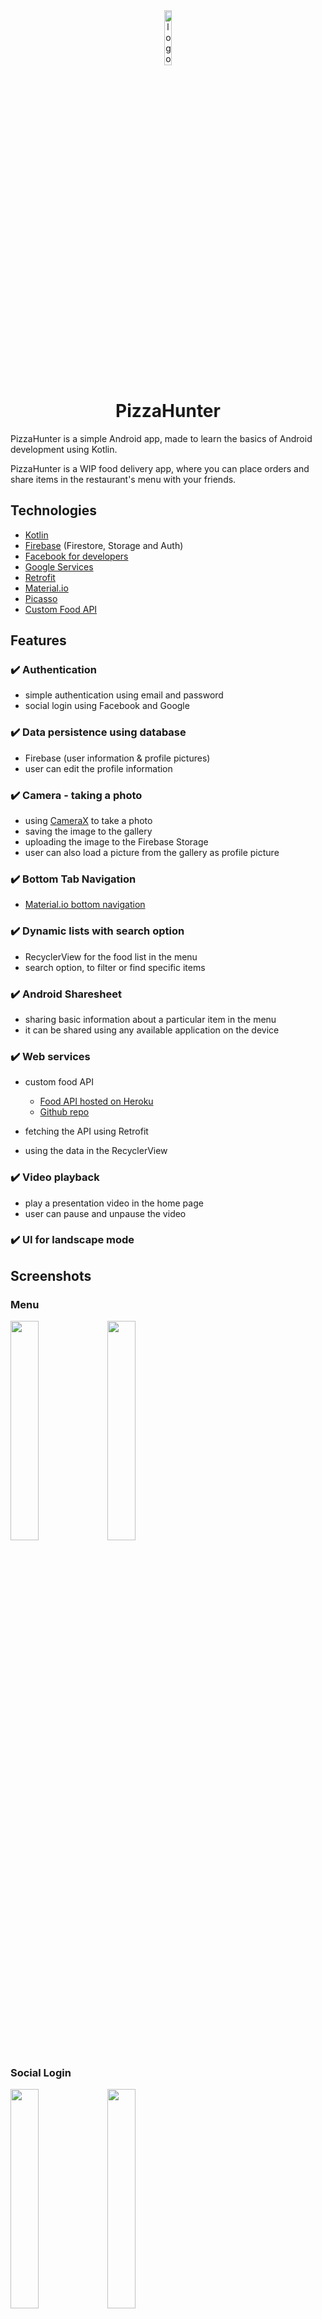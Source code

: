 <div align="center">
    <img src="./app/src/main/res/drawable/logo.png" alt="logo" width="15%">
    <h1>PizzaHunter</h1>
</div>

PizzaHunter is a simple Android app, made to learn the basics of Android development using Kotlin.

PizzaHunter is a WIP food delivery app, where you can place orders and share items in the restaurant's menu with your friends.

## Technologies

-   [Kotlin](https://kotlinlang.org/)
-   [Firebase](https://firebase.google.com/docs) (Firestore, Storage and Auth)
-   [Facebook for developers](https://developers.facebook.com/)
-   [Google Services](https://developers.google.com/identity/sign-in/android/sign-in)
-   [Retrofit](https://square.github.io/retrofit/)
-   [Material.io](https://material.io/)
-   [Picasso](https://square.github.io/picasso/)
-   [Custom Food API](https://gunter-food-api.herokuapp.com/)

## Features

### ✔️ Authentication

-   simple authentication using email and password
-   social login using Facebook and Google

### ✔️ Data persistence using database

-   Firebase (user information & profile pictures)
-   user can edit the profile information

### ✔️ Camera - taking a photo

-   using [CameraX](https://developer.android.com/training/camerax) to take a photo
-   saving the image to the gallery
-   uploading the image to the Firebase Storage
-   user can also load a picture from the gallery as profile picture

### ✔️ Bottom Tab Navigation

-   [Material.io bottom navigation](https://material.io/components/bottom-navigation)

### ✔️ Dynamic lists with search option

-   RecyclerView for the food list in the menu
-   search option, to filter or find specific items

### ✔️ Android Sharesheet

-   sharing basic information about a particular item in the menu
-   it can be shared using any available application on the device

### ✔️ Web services

-   custom food API

    -   [Food API hosted on Heroku](https://gunter-food-api.herokuapp.com/)
    -   [Github repo](https://github.com/DianaVasiliu/Food-API)

-   fetching the API using Retrofit
-   using the data in the RecyclerView

### ✔️ Video playback

-   play a presentation video in the home page
-   user can pause and unpause the video

### ✔️ UI for landscape mode

## Screenshots

### Menu

<div>
    <img src="./screenshots/Menu1.png" width="30%" />
    <img src="./screenshots/Search.png" width="30%" />
</div>

### Social Login

<div>
    <img src="./screenshots/GoogleLogin.jpg" width="30%" />
    <img src="./screenshots/FacebookLogin.png" width="30%" />
</div>

### Edit profile information

<div>
    <img src="./screenshots/EditProfile0.png" width="30%" />
    <img src="./screenshots/EditProfile1.png" width="30%" />
    <img src="./screenshots/EditProfile2.png" width="30%" />
</div>

### Edit profile picture

<img src="./screenshots/ChangePicture1.png" width="30%" />

1. Take photo using camera

<div>
    <img src="./screenshots/TakePicture.png" width="30%" />
    <img src="./screenshots/SavePicture.png" width="30%" />
    <img src="./screenshots/UploadedPicture.png" width="30%" />
</div>

2. Upload picture from gallery

<div>
    <img src="./screenshots/Gallery.png" width="30%" />
    <img src="./screenshots/UploadedFromGallery.png" width="30%" />
</div>

### Sharesheet

<div>
    <img src="./screenshots/ItemToShare.png" width="30%" />
    <img src="./screenshots/Sharesheet.png" width="30%" />
    <img src="./screenshots/ShareResult.jpeg" width="30%" />
</div>

### Video playback

<div>
    <img src="./screenshots/Video1.png" width="30%" />
    <img src="./screenshots/Video2.png" width="30%" />
</div>

## TODO

See [TODO list](TODO.md) for more features that should be added in this app.

